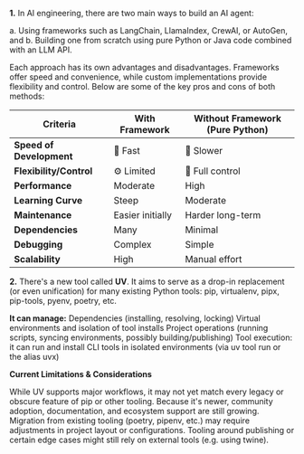 **1.** In AI engineering, there are two main ways to build an AI agent:

a. Using frameworks such as LangChain, LlamaIndex, CrewAI, or AutoGen, and
b. Building one from scratch using pure Python or Java code combined with an LLM API.

Each approach has its own advantages and disadvantages. Frameworks offer speed and convenience, while custom implementations provide flexibility and control. Below are some of the key pros and cons of both methods: 

| Criteria                 | With Framework   | Without Framework (Pure Python) |
| ------------------------ | ---------------- | ------------------------------- |
| **Speed of Development** | 🚀 Fast          | 🐢 Slower                       |
| **Flexibility/Control**  | ⚙️ Limited       | 🧩 Full control                 |
| **Performance**          | Moderate         | High                            |
| **Learning Curve**       | Steep            | Moderate                        |
| **Maintenance**          | Easier initially | Harder long-term                |
| **Dependencies**         | Many             | Minimal                         |
| **Debugging**            | Complex          | Simple                          |
| **Scalability**          | High             | Manual effort                   |

**2.** There's a new tool called **UV**. It aims to serve as a drop-in replacement (or even unification) for many existing Python tools: pip, virtualenv, pipx, pip-tools, pyenv, poetry, etc.

**It can manage:**
Dependencies (installing, resolving, locking) 
Virtual environments and isolation of tool installs 
Project operations (running scripts, syncing environments, possibly building/publishing) 
Tool execution: it can run and install CLI tools in isolated environments (via uv tool run or the alias uvx)

**Current Limitations & Considerations**

While UV supports major workflows, it may not yet match every legacy or obscure feature of pip or other tooling. 
Because it's newer, community adoption, documentation, and ecosystem support are still growing.
Migration from existing tooling (poetry, pipenv, etc.) may require adjustments in project layout or configurations.
Tooling around publishing or certain edge cases might still rely on external tools (e.g. using twine).
